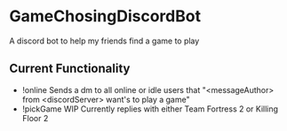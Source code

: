 # GameChosingDiscordBot
A discord bot to help my friends find a game to play

## Current Functionality
* !online
  Sends a dm to all online or idle users that "\<messageAuthor\> from \<discordServer\> want's to play a game"
* !pickGame
  WIP Currently replies with either Team Fortress 2 or Killing Floor 2
